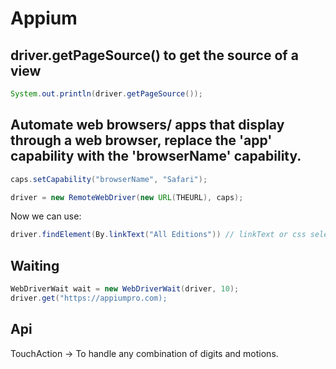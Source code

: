 
# Appium

## driver.getPageSource() to get the source of a view
```Java
System.out.println(driver.getPageSource());
```

## Automate web browsers/ apps that display through a web browser, replace the 'app' capability with the 'browserName' capability.

```Java
caps.setCapability("browserName", "Safari");

driver = new RemoteWebDriver(new URL(THEURL), caps);
```

Now we can use:

```Java
driver.findElement(By.linkText("All Editions")) // linkText or css selectors.
```

## Waiting

```Java
WebDriverWait wait = new WebDriverWait(driver, 10);
driver.get("https://appiumpro.com);
```

## Api

TouchAction -> To handle any combination of digits and motions.



